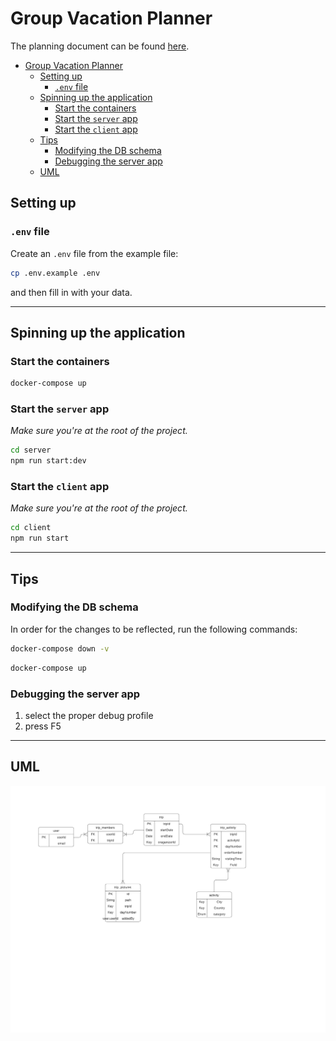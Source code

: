 # Group Vacation Planner

The planning document can be found [here](https://docs.google.com/document/d/1p73la6_VvWuX2N0tbP8625j2QPfeewXSOQ0D_Dk-QOI/edit?usp=sharing).

- [Group Vacation Planner](#group-vacation-planner)
  - [Setting up](#setting-up)
    - [`.env` file](#env-file)
  - [Spinning up the application](#spinning-up-the-application)
    - [Start the containers](#start-the-containers)
    - [Start the `server` app](#start-the-server-app)
    - [Start the `client` app](#start-the-client-app)
  - [Tips](#tips)
    - [Modifying the DB schema](#modifying-the-db-schema)
    - [Debugging the server app](#debugging-the-server-app)
  - [UML](#uml)

## Setting up

### `.env` file

Create an `.env` file from the example file:

```bash
cp .env.example .env
```

and then fill in with your data.

---

## Spinning up the application

### Start the containers

```bash
docker-compose up
```

### Start the `server` app

*Make sure you're at the root of the project.*

```bash
cd server
npm run start:dev
```

### Start the `client` app

*Make sure you're at the root of the project.*

```bash
cd client
npm run start
```

---

## Tips

### Modifying the DB schema

In order for the changes to be reflected, run the following commands:

```bash
docker-compose down -v
```

```bash
docker-compose up
```

### Debugging the server app

1. select the proper debug profile
2. press F5

---

## UML

<div style="text-align: center;">
  <img src="./pictures/uml.png">
</div>